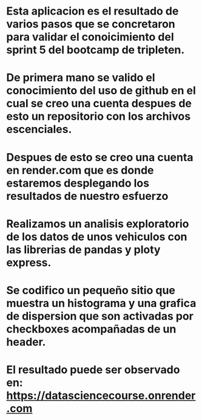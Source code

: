 # Esta aplicacion es el resultado de varios pasos que se concretaron para validar el conoicimiento del sprint 5 del bootcamp de tripleten.
#
# De primera mano se valido el conocimiento del uso de github en el cual se creo una cuenta despues de esto un repositorio con los archivos escenciales.
# Despues de esto se creo una cuenta en render.com que es donde estaremos desplegando los resultados de nuestro esfuerzo
# Realizamos un analisis exploratorio de los datos de unos vehiculos con las librerias de pandas y ploty express.
#
# Se codifico un pequeño sitio que muestra un histograma y una grafica de dispersion que son activadas por checkboxes acompañadas de un header.
#
# El resultado puede ser observado en: https://datasciencecourse.onrender.com